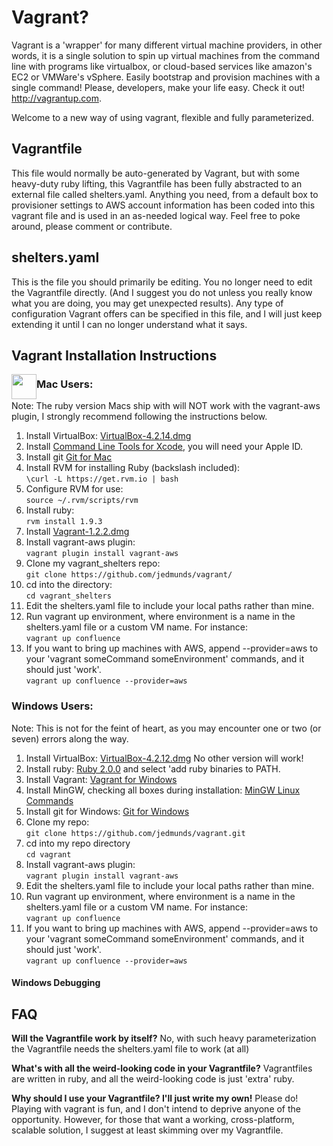 Vagrant?
=======

Vagrant is a 'wrapper' for many different virtual machine providers, in other words, it is a single solution to spin up virtual machines from the command line with programs like virtualbox, or cloud-based services like amazon's EC2 or VMWare's vSphere. Easily bootstrap and provision machines with a single command! Please, developers, make your life easy. Check it out! http://vagrantup.com. 

Welcome to a new way of using vagrant, flexible and fully parameterized.

<h2>Vagrantfile</h2>
This file would normally be auto-generated by Vagrant, but with some heavy-duty ruby lifting, this Vagrantfile has been fully abstracted to an external file called shelters.yaml. Anything you need, from a default box to provisioner settings to AWS account information has been coded into this vagrant file and is used in an as-needed logical way. Feel free to poke around, please comment or contribute.

<h2>shelters.yaml</h2>
This is the file you should primarily be editing. You no longer need to edit the Vagrantfile directly. (And I suggest you do not unless you really know what you are doing, you may get unexpected results). Any type of configuration Vagrant offers can be specified in this file, and I will just keep extending it until I can no longer understand what it says.

<h2>Vagrant Installation Instructions</h2>
<img src="http://www.namedevelopment.com/images/branding-calendar/Apple_LogoApril.png" width=40px height=40px style="float:left; padding: 0px;" /> 
<h3>Mac Users:</h3>
Note: The ruby version Macs ship with will NOT work with the vagrant-aws plugin, I strongly recommend following the 
instructions below.<br/>
<ol>
<li>Install VirtualBox: <a href="http://download.virtualbox.org/virtualbox/4.2.14/VirtualBox-4.2.14-86644-OSX.dmg">VirtualBox-4.2.14.dmg</a><br/></li>
<li>Install <a href="http://developer.apple.com/downloads">Command Line Tools for Xcode</a>, you will need your Apple ID.<br/></li>
<li>Install git <a href="http://git-scm.com/download/mac">Git for Mac</a><br/></li>
<li>Install RVM for installing Ruby (backslash included):<br/>
<code>\curl -L https://get.rvm.io | bash</code><br/></li>
<li>Configure RVM for use:<br/>
<code>source ~/.rvm/scripts/rvm</code><br/></li>
<li>Install ruby:<br/>
<code>rvm install 1.9.3</code><br/></li>
<li>Install <a href="http://files.vagrantup.com/packages/7e400d00a3c5a0fdf2809c8b5001a035415a607b/Vagrant-1.2.2.dmg">Vagrant-1.2.2.dmg</a><br/></li>
<li>Install vagrant-aws plugin:<br/>
<code>vagrant plugin install vagrant-aws</code><br/></li>
<li>Clone my vagrant_shelters repo:<br/>
<code>git clone https://github.com/jedmunds/vagrant/</code></li>
<li>cd into the directory:<br/>
<code>cd vagrant_shelters</code><br/></li>
<li>Edit the shelters.yaml file to include your local paths rather than mine.<br/></li>
<li>Run vagrant up environment, where environment is a name in the shelters.yaml file or a custom VM name. For instance:<br/>
<code>vagrant up confluence</code><br/></li>
<li>If you want to bring up machines with AWS, append --provider=aws to your 'vagrant someCommand someEnvironment' commands, and it should just 'work'.<br/>
<code>vagrant up confluence --provider=aws</code><br/></li>
</ol>

<h3>Windows Users:</h3>
Note: This is not for the feint of heart, as you may encounter one or two (or seven) errors along the way. <br/>
<ol>
<li>Install VirtualBox: <a href="http://download.virtualbox.org/virtualbox/4.2.12/VirtualBox-4.2.12-84980-Win.exe">VirtualBox-4.2.12.dmg</a> No other version will work!<br/></li>
<li>Install ruby: <a href="http://rubyforge.org/frs/download.php/76956/rubyinstaller-2.0.0-p195-x64.exe">Ruby 2.0.0</a> and select 'add ruby binaries to PATH.</li>
<li>Install Vagrant: <a href="http://files.vagrantup.com/packages/7e400d00a3c5a0fdf2809c8b5001a035415a607b/Vagrant_1.2.2.msi">Vagrant for Windows</a><br/></li>
<li>Install MinGW, checking all boxes during installation: <a href="http://sourceforge.net/projects/mingw/files/Installer/mingw-get-inst/mingw-get-inst-20120426/mingw-get-inst-20120426.exe/download">MinGW Linux Commands</a></li>
<li>Install git for Windows: <a href="https://code.google.com/p/msysgit/downloads/detail?name=Git-1.8.3-preview20130601.exe&can=1&q=full+installer+official+git">Git for Windows</a></li>
<li>Clone my repo:<br/>
<code>git clone https://github.com/jedmunds/vagrant.git</code></li>
<li>cd into my repo directory<br/>
<code>cd vagrant</code></li>
<li>Install vagrant-aws plugin:<br/>
<code>vagrant plugin install vagrant-aws</code></li>
<li>Edit the shelters.yaml file to include your local paths rather than mine.<br/></li>
<li>Run vagrant up environment, where environment is a name in the shelters.yaml file or a custom VM name. For instance:<br/>
<code>vagrant up confluence</code><br/></li>
<li>If you want to bring up machines with AWS, append --provider=aws to your 'vagrant someCommand someEnvironment' commands, and it should just 'work'.<br/>
<code>vagrant up confluence --provider=aws</code><br/></li>
</ol>
<h4>Windows Debugging</h4>

<h2>FAQ</h2>

<strong>Will the Vagrantfile work by itself?</strong>
No, with such heavy parameterization the Vagrantfile needs the shelters.yaml file to work (at all)

<strong>What's with all the weird-looking code in your Vagrantfile?</strong>
Vagrantfiles are written in ruby, and all the weird-looking code is just 'extra' ruby.

<strong>Why should I use your Vagrantfile? I'll just write my own!</strong>
Please do! Playing with vagrant is fun, and I don't intend to deprive anyone of the opportunity. However, for those that want a working, cross-platform, scalable solution, I suggest at least skimming over my Vagrantfile.
